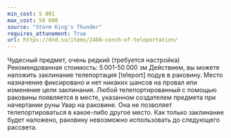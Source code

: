 ```yaml
---
min_cost: 5 001
max_cost: 50 000
source: "Storm King's Thunder"
requires_attunement: True
url: https://dnd.su/items/2408-conch-of-teleportation/
---
```


Чудесный предмет, очень редкий (требуется настройка)
Рекомендованная стоимость: 5 001-50 000 зм
Действием, вы можете наложить заклинание телепортация [teleport] подув в раковину. Место назначение фиксировано и нет никаких шансов на провал или изменение цели заклинания. Любой телепортированный с помощью раковины появляется в месте, указанном создателем предмета при начертании руны Увар на раковине. Она не позволяет телепортироваться в какое-либо другое место. Как только заклинание будет наложено, раковину невозможно использовать до следующего рассвета.